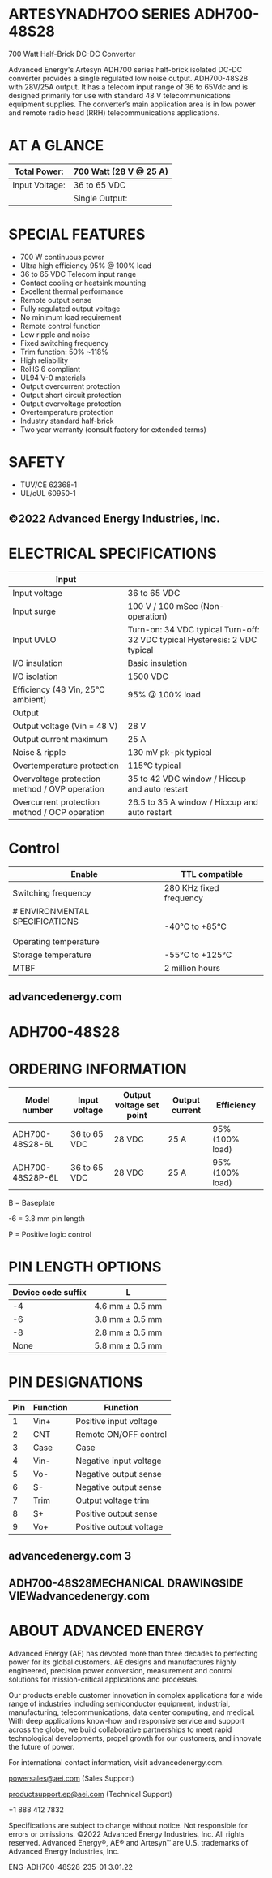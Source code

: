 # ARTESYNADH7OO SERIES ADH700-48S28

700 Watt Half-Brick DC-DC Converter

Advanced Energy's Artesyn ADH700 series half-brick isolated DC-DC converter provides a single regulated low noise output. ADH700-48S28 with 28V/25A output. It has a telecom input range of 36 to 65Vdc and is designed primarily for use with standard 48 V telecommunications equipment supplies. The converter’s main application area is in low power and remote radio head (RRH) telecommunications applications.

# AT A GLANCE

|Total Power:|700 Watt (28 V @ 25 A)|
|---|---|
|Input Voltage:|36 to 65 VDC|
| |Single Output:|

# SPECIAL FEATURES

- 700 W continuous power
- Ultra high efficiency 95% @ 100% load
- 36 to 65 VDC Telecom input range
- Contact cooling or heatsink mounting
- Excellent thermal performance
- Remote output sense
- Fully regulated output voltage
- No minimum load requirement
- Remote control function
- Low ripple and noise
- Fixed switching frequency
- Trim function: 50% ~118%
- High reliability
- RoHS 6 compliant
- UL94 V-0 materials
- Output overcurrent protection
- Output short circuit protection
- Output overvoltage protection
- Overtemperature protection
- Industry standard half-brick
- Two year warranty (consult factory for extended terms)

# SAFETY

- TUV/CE 62368-1
- UL/cUL 60950-1

©2022 Advanced Energy Industries, Inc.
---
# ELECTRICAL SPECIFICATIONS

|Input| |
|---|---|
|Input voltage|36 to 65 VDC|
|Input surge|100 V / 100 mSec (Non-operation)|
|Input UVLO|Turn-on: 34 VDC typical Turn-off: 32 VDC typical Hysteresis: 2 VDC typical|
|I/O insulation|Basic insulation|
|I/O isolation|1500 VDC|
|Efficiency (48 Vin, 25°C ambient)|95% @ 100% load|
|Output| |
|Output voltage (Vin = 48 V)|28 V|
|Output current maximum|25 A|
|Noise & ripple|130 mV pk-pk typical|
|Overtemperature protection|115°C typical|
|Overvoltage protection method / OVP operation|35 to 42 VDC window / Hiccup and auto restart|
|Overcurrent protection method / OCP operation|26.5 to 35 A window / Hiccup and auto restart|

# Control

|Enable|TTL compatible|
|---|---|
|Switching frequency|280 KHz fixed frequency|
|# ENVIRONMENTAL SPECIFICATIONS<br/><br/>Operating temperature|-40°C to +85°C|
|Storage temperature|-55°C to +125°C|
|MTBF|2 million hours|

advancedenergy.com
---
# ADH700-48S28

# ORDERING INFORMATION

|Model number|Input voltage|Output voltage set point|Output current|Efficiency|
|---|---|---|---|---|
|ADH700-48S28-6L|36 to 65 VDC|28 VDC|25 A|95% (100% load)|
|ADH700-48S28P-6L|36 to 65 VDC|28 VDC|25 A|95% (100% load)|

B = Baseplate

-6 = 3.8 mm pin length

P = Positive logic control

# PIN LENGTH OPTIONS

|Device code suffix|L|
|---|---|
|-4|4.6 mm ± 0.5 mm|
|-6|3.8 mm ± 0.5 mm|
|-8|2.8 mm ± 0.5 mm|
|None|5.8 mm ± 0.5 mm|

# PIN DESIGNATIONS

|Pin|Function|Function|
|---|---|---|
|1|Vin+|Positive input voltage|
|2|CNT|Remote ON/OFF control|
|3|Case|Case|
|4|Vin-|Negative input voltage|
|5|Vo-|Negative output sense|
|6|S-|Negative output sense|
|7|Trim|Output voltage trim|
|8|S+|Positive output sense|
|9|Vo+|Positive output voltage|

advancedenergy.com       3
---
ADH700-48S28MECHANICAL DRAWINGSIDE VIEWadvancedenergy.com
---
# ABOUT ADVANCED ENERGY

Advanced Energy (AE) has devoted more than three decades to perfecting power for its global customers. AE designs and manufactures highly engineered, precision power conversion, measurement and control solutions for mission-critical applications and processes.

Our products enable customer innovation in complex applications for a wide range of industries including semiconductor equipment, industrial, manufacturing, telecommunications, data center computing, and medical. With deep applications know-how and responsive service and support across the globe, we build collaborative partnerships to meet rapid technological developments, propel growth for our customers, and innovate the future of power.

For international contact information, visit advancedenergy.com.

powersales@aei.com (Sales Support)

productsupport.ep@aei.com (Technical Support)

+1 888 412 7832

Specifications are subject to change without notice. Not responsible for errors or omissions. ©2022 Advanced Energy Industries, Inc. All rights reserved. Advanced Energy®, AE® and Artesyn™ are U.S. trademarks of Advanced Energy Industries, Inc.

ENG-ADH700-48S28-235-01 3.01.22